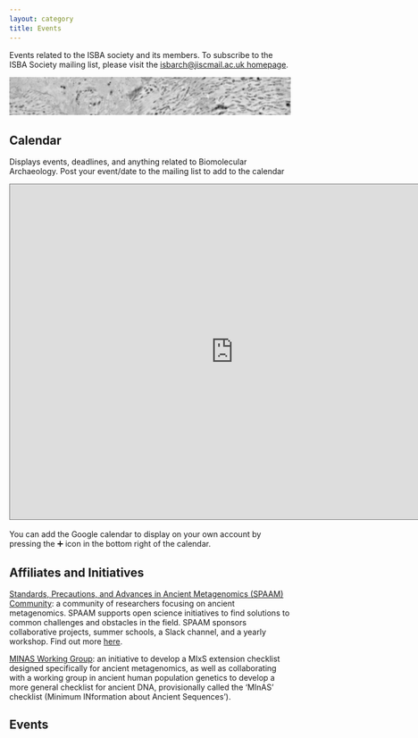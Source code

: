 ```yaml
---
layout: category
title: Events
---
```


Events related to the ISBA society and its members. To subscribe to the ISBA Society mailing list, please visit the [isbarch@jiscmail.ac.uk homepage](https://www.jiscmail.ac.uk/cgi-bin/webadmin?A0=ISBARCH).

![bacteria](/assets/images/banners/bacteria.jpg)

## Calendar

Displays events, deadlines, and anything related to Biomolecular Archaeology. Post your event/date to the mailing list to add to the calendar

<iframe src="https://calendar.google.com/calendar/embed?height=600&wkst=1&bgcolor=%23ffffff&ctz=Europe%2FBerlin&src=d2VibWFzdGVyQGlzYmFyY2gub3Jn&color=%23039BE5" style="border:solid 1px #777" width="800" height="600" frameborder="0" scrolling="no"></iframe>

You can add the Google calendar to display on your own account by pressing the ➕ icon in the bottom right of the calendar.

## Affiliates and Initiatives

[Standards, Precautions, and Advances in Ancient Metagenomics (SPAAM) Community](https://spaam-community.github.io/about/): a community of researchers focusing on ancient metagenomics. SPAAM supports open science initiatives to find solutions to common challenges and obstacles in the field. SPAAM sponsors collaborative projects, summer schools, a Slack channel, and a yearly workshop. Find out more [here](https://spaam-community.github.io/projects/#minas-mixs-checklist).

[MINAS Working Group](https://spaam-community.github.io/projects/#minas-mixs-checklist): an initiative to develop a MIxS extension checklist designed specifically for ancient metagenomics, as well as collaborating with a working group in ancient human population genetics to develop a more general checklist for ancient DNA, provisionally called the ‘MInAS’ checklist (Minimum INformation about Ancient Sequences’).

## Events
